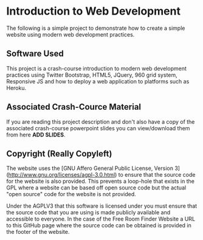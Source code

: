 Introduction to Web Development
=================================

The following is a simple project to demonstrate how to create a simple website 
using modern web development practices.


Software Used
---------------

This project is a crash-course introduction to modern web development practices using
Twitter Bootstrap, HTML5, JQuery, 960 grid system, Responsive JS and how to deploy
a web application to platforms such as Heroku.


Associated Crash-Cource Material
---------------------------------

If you are reading this project description and don't also have a copy of the associated
crash-course powerpoint slides you can view/download them from here **ADD SLIDES**.


Copyright (Really Copyleft)
---------------------------

The website uses the [GNU Affero General Public License, Version 3]
(http://www.gnu.org/licenses/agpl-3.0.html) to ensure that the source code for the 
website is also provided. This prevents a loop-hole that exists in the GPL where a 
website can be based off open source code but the actual "open source" code for the
website is not provided.

Under the AGPLV3 that this software is licensed under you must ensure that the source 
code that you are using is made publicly available and accessible to everyone. In the
case of the Free Room Finder Website a URL to this GitHub page where the source code 
can be obtained is provided in the footer of the website.
